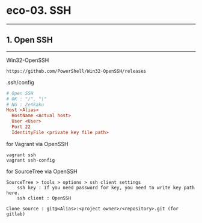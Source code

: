 # eco-03. SSH
________________________________________
## 1. Open SSH
________________________________________
Win32-OpenSSH

```text
https://github.com/PowerShell/Win32-OpenSSH/releases
```

.ssh/config

```ini
# Open SSH
# OK : "/", "\"
# NG : Zenkaku
Host <Alias>
  HostName <Actual host>
  User <User>
  Port 22
  IdentityFile <private key file path>
```

for Vagrant via OpenSSH 

```shell
vagrant ssh
vagrant ssh-config
```

for SourceTree via OpenSSH

```text
SourceTree > tools > options > ssh client settings
    ssh key : If you need password for key, you need to write key path here.
    ssh client : OpenSSH

Clone source : git@<Alias>:<project owner>/<repository>.git (for gitlab)
```
